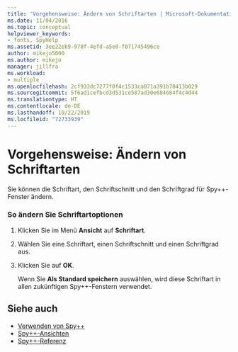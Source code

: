 ```yaml
---
title: 'Vorgehensweise: Ändern von Schriftarten | Microsoft-Dokumentation'
ms.date: 11/04/2016
ms.topic: conceptual
helpviewer_keywords:
- fonts, SpyHelp
ms.assetid: 3ee22eb9-978f-4efd-a5e0-f071745496ce
author: mikejo5000
ms.author: mikejo
manager: jillfra
ms.workload:
- multiple
ms.openlocfilehash: 2cf933dc7277f0f4c1533ca071a391b78413b029
ms.sourcegitcommit: 5f6ad1cefbcd3d531ce587ad30e684684f4c4d44
ms.translationtype: HT
ms.contentlocale: de-DE
ms.lasthandoff: 10/22/2019
ms.locfileid: "72733939"
---
```

# <a name="how-to-change-fonts"></a>Vorgehensweise: Ändern von Schriftarten
Sie können die Schriftart, den Schriftschnitt und den Schriftgrad für Spy++-Fenster ändern.

### <a name="to-change-font-options"></a>So ändern Sie Schriftartoptionen

1. Klicken Sie im Menü **Ansicht** auf **Schriftart**.

2. Wählen Sie eine Schriftart, einen Schriftschnitt und einen Schriftgrad aus.

3. Klicken Sie auf **OK**.

   Wenn Sie **Als Standard speichern** auswählen, wird diese Schriftart in allen zukünftigen Spy++-Fenstern verwendet.

## <a name="see-also"></a>Siehe auch
- [Verwenden von Spy++](../debugger/using-spy-increment.md)
- [Spy++-Ansichten](../debugger/spy-increment-views.md)
- [Spy++-Referenz](../debugger/spy-increment-reference.md)